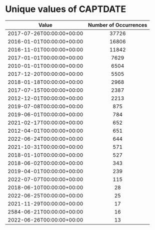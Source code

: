 
Unique values of CAPTDATE
=========================

|Value|Number of Occurrences|
| :---: | :---: |
|2017-07-26T00:00:00+00:00|37726|
|2016-01-01T00:00:00+00:00|16806|
|2016-11-01T00:00:00+00:00|11842|
|2017-01-01T00:00:00+00:00|7629|
|2010-01-01T00:00:00+00:00|6504|
|2017-12-20T00:00:00+00:00|5505|
|2018-01-18T00:00:00+00:00|2968|
|2017-07-15T00:00:00+00:00|2387|
|2012-12-01T00:00:00+00:00|2213|
|2019-07-08T00:00:00+00:00|875|
|2019-06-01T00:00:00+00:00|784|
|2021-02-17T00:00:00+00:00|652|
|2012-04-01T00:00:00+00:00|651|
|2022-06-24T00:00:00+00:00|644|
|2021-10-31T00:00:00+00:00|571|
|2018-01-10T00:00:00+00:00|527|
|2018-06-02T00:00:00+00:00|343|
|2019-04-01T00:00:00+00:00|239|
|2022-07-07T00:00:00+00:00|115|
|2018-06-10T00:00:00+00:00|28|
|2022-06-25T00:00:00+00:00|25|
|2021-11-29T00:00:00+00:00|17|
|2584-06-21T00:00:00+00:00|16|
|2022-06-26T00:00:00+00:00|13|
